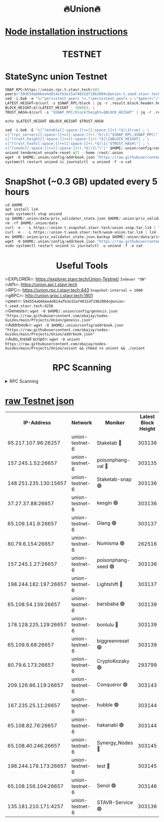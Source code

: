 <h1 align="center"> 🔥Union🔥</h1>

[Node installation instructions](https://github.com/obajay/nodes-Guides/tree/main/Projects/Union)
=

<h1 align="center"> TESTNET</h1>

# StateSync union Testnet
```python
SNAP_RPC=https://union.rpc.t.stavr.tech:443
peers="59d554ab6bee4d814afb3e15af4031df19b2084c@union-t.seed.stavr.tech:4256"
sed -i.bak -e "s/^persistent_peers *=.*/persistent_peers = \"$peers\"/" $HOME/.union/config/config.toml
LATEST_HEIGHT=$(curl -s $SNAP_RPC/block | jq -r .result.block.header.height); \
BLOCK_HEIGHT=$((LATEST_HEIGHT - 1000)); \
TRUST_HASH=$(curl -s "$SNAP_RPC/block?height=$BLOCK_HEIGHT" | jq -r .result.block_id.hash)

echo $LATEST_HEIGHT $BLOCK_HEIGHT $TRUST_HASH

sed -i.bak -E "s|^(enable[[:space:]]+=[[:space:]]+).*$|\1true| ; \
s|^(rpc_servers[[:space:]]+=[[:space:]]+).*$|\1\"$SNAP_RPC,$SNAP_RPC\"| ; \
s|^(trust_height[[:space:]]+=[[:space:]]+).*$|\1$BLOCK_HEIGHT| ; \
s|^(trust_hash[[:space:]]+=[[:space:]]+).*$|\1\"$TRUST_HASH\"| ; \
s|^(seeds[[:space:]]+=[[:space:]]+).*$|\1\"\"|" $HOME/.union/config/config.toml
uniond tendermint unsafe-reset-all --home /root/.union
wget -O $HOME/.union/config/addrbook.json "https://raw.githubusercontent.com/obajay/nodes-Guides/main/Projects/Union/addrbook.json"
systemctl restart uniond && journalctl -u uniond -f -o cat
```
# SnapShot (~0.3 GB) updated every 5 hours
```python
cd $HOME
apt install lz4
sudo systemctl stop uniond
cp $HOME/.union/data/priv_validator_state.json $HOME/.union/priv_validator_state.json.backup
rm -rf $HOME/.union/data
curl -o - -L https://union-t.snapshot.stavr.tech/union-snap.tar.lz4 | lz4 -c -d - | tar -x -C $HOME/.union --strip-components 2
curl -o - -L https://union-t.wasm.stavr.tech/wasm-union.tar.lz4 | lz4 -c -d - | tar -x -C $HOME/.union --strip-components 2
mv $HOME/.union/priv_validator_state.json.backup $HOME/.union/data/priv_validator_state.json
wget -O $HOME/.union/config/addrbook.json "https://raw.githubusercontent.com/obajay/nodes-Guides/main/Projects/Union/addrbook.json"
sudo systemctl restart uniond && journalctl -u uniond -f -o cat
```
 <h1 align="center"> Useful Tools</h1>
 
🔥EXPLORER🔥: https://explorer.stavr.tech/Union-Testnet/        `Indexer "ON"` \
🔥API🔥:      https://union.api.t.stavr.tech \
🔥RPC🔥:      https://union.rpc.t.stavr.tech:443              `Snapshot-interval = 1000` \
🔥gRPC🔥:     http://union.grpc.t.stavr.tech:1901 \
🔥peer🔥:     `59d554ab6bee4d814afb3e15af4031df19b2084c@union-t.seed.stavr.tech:4256` \
🔥Genesis🔥:     `wget -O $HOME/.union/config/genesis.json "https://raw.githubusercontent.com/obajay/nodes-Guides/main/Projects/Union/genesis.json"` \
🔥Addrbook🔥: ```wget -O $HOME/.union/config/addrbook.json "https://raw.githubusercontent.com/obajay/nodes-Guides/main/Projects/Union/addrbook.json"``` \
🔥Auto_install script🔥:  `wget -O uniont https://raw.githubusercontent.com/obajay/nodes-Guides/main/Projects/Union/uniont && chmod +x uniont && ./uniont`

<h1 align="center"> RPC Scanning</h1>

<details>
<summary>RPC Scanning</summary>

<h2 align="center"> We scan nodes in real time every 4 hours. And we provide the final result of RPC endpoints.
We cannot influence the operation of these nodes in any way. </h2>


```python
If Voting Power is higher than 0 --> then the Node is a validator of the network and may be subject to attack and be a potential threat to the chain.
```
```python
We marked such validators with a red symbol
```

</details>

[raw Testnet json](https://rpc-check.uniont.stavr.tech/uniont/rpc-uniont-result.json)
=



<table><tr><th>IP-Address</th><th>Network</th><th>Moniker</th><th>Latest Block Height</th><th>Earliest Block Height</th><th>Catching Up</th><th>Tx Index</th><th>Voting Power</th><th>Scan Time</th></tr><tr><td>95.217.107.96:26257</td><td>union-testnet-6</td><td>Staketab 🔴</td><td>303136</td><td>1</td><td>False</td><td>on</td><td>1000002</td><td>2024-03-04T20:57:19.030161579UTC</td></tr><tr><td>157.245.1.52:26657</td><td>union-testnet-6</td><td>poisonphang-val 🔴</td><td>303135</td><td>1</td><td>False</td><td>on</td><td>1000000</td><td>2024-03-04T20:57:19.685247875UTC</td></tr><tr><td>148.251.235.130:15657</td><td>union-testnet-6</td><td>Staketab-snap 🟢</td><td>303136</td><td>1</td><td>False</td><td>on</td><td>0</td><td>2024-03-04T20:57:20.249848090UTC</td></tr><tr><td>37.27.37.88:26657</td><td>union-testnet-6</td><td>kesgin 🟢</td><td>303136</td><td>1</td><td>False</td><td>on</td><td>0</td><td>2024-03-04T20:57:20.550726169UTC</td></tr><tr><td>65.109.141.9:26657</td><td>union-testnet-6</td><td>Glang 🟢</td><td>303137</td><td>1</td><td>False</td><td>on</td><td>0</td><td>2024-03-04T20:57:24.915109232UTC</td></tr><tr><td>80.79.6.154:26657</td><td>union-testnet-6</td><td>Numisma 🟢</td><td>262516</td><td>1</td><td>False</td><td>on</td><td>0</td><td>2024-03-04T20:57:25.328776846UTC</td></tr><tr><td>157.245.1.27:26657</td><td>union-testnet-6</td><td>poisonphang-seed 🟢</td><td>303136</td><td>1</td><td>False</td><td>on</td><td>0</td><td>2024-03-04T20:57:25.918031892UTC</td></tr><tr><td>198.244.182.197:26657</td><td>union-testnet-6</td><td>Lightshift 🔴</td><td>303137</td><td>1</td><td>False</td><td>on</td><td>1000000</td><td>2024-03-04T20:57:28.231281258UTC</td></tr><tr><td>65.108.54.139:26657</td><td>union-testnet-6</td><td>barsbaba 🟢</td><td>303139</td><td>1</td><td>False</td><td>on</td><td>0</td><td>2024-03-04T20:57:40.788014263UTC</td></tr><tr><td>178.128.225.129:26657</td><td>union-testnet-6</td><td>bonlulu 🔴</td><td>303139</td><td>1</td><td>False</td><td>on</td><td>1000000</td><td>2024-03-04T20:57:41.435013275UTC</td></tr><tr><td>65.109.6.68:26657</td><td>union-testnet-6</td><td>biggreenreset 🟢</td><td>303139</td><td>1</td><td>False</td><td>on</td><td>0</td><td>2024-03-04T20:57:41.773763302UTC</td></tr><tr><td>80.79.6.173:26657</td><td>union-testnet-6</td><td>CryptoKozaky 🟢</td><td>293799</td><td>1</td><td>False</td><td>on</td><td>0</td><td>2024-03-04T20:57:44.317891510UTC</td></tr><tr><td>209.126.86.119:26657</td><td>union-testnet-6</td><td>Conqueror 🟢</td><td>303143</td><td>1</td><td>False</td><td>on</td><td>0</td><td>2024-03-04T20:58:03.310320214UTC</td></tr><tr><td>167.235.25.11:26657</td><td>union-testnet-6</td><td>hubble 🟢</td><td>303144</td><td>1</td><td>False</td><td>on</td><td>0</td><td>2024-03-04T20:58:09.628378361UTC</td></tr><tr><td>65.108.82.76:26657</td><td>union-testnet-6</td><td>hakanabi 🟢</td><td>303144</td><td>1</td><td>False</td><td>on</td><td>0</td><td>2024-03-04T20:58:09.963610908UTC</td></tr><tr><td>65.108.40.246:26657</td><td>union-testnet-6</td><td>Synergy_Nodes 🔴</td><td>303145</td><td>1</td><td>False</td><td>on</td><td>1000001</td><td>2024-03-04T20:58:16.383700629UTC</td></tr><tr><td>198.244.179.173:26657</td><td>union-testnet-6</td><td>test 🔴</td><td>303145</td><td>1</td><td>False</td><td>on</td><td>1</td><td>2024-03-04T20:58:18.722448462UTC</td></tr><tr><td>65.108.156.104:26657</td><td>union-testnet-6</td><td>Senol 🟢</td><td>303146</td><td>1</td><td>False</td><td>on</td><td>0</td><td>2024-03-04T20:58:19.353971294UTC</td></tr><tr><td>135.181.210.171:4257</td><td>union-testnet-6</td><td>STAVR-Service 🟢</td><td>303136</td><td>300001</td><td>False</td><td>on</td><td>0</td><td>2024-03-04T20:57:20.020829721UTC</td></tr></table>
